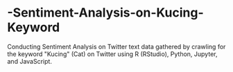 # -Sentiment-Analysis-on-Kucing-Keyword
Conducting Sentiment Analysis on Twitter text data gathered by crawling for the keyword "Kucing" (Cat) on Twitter using R (RStudio), Python, Jupyter, and JavaScript.
